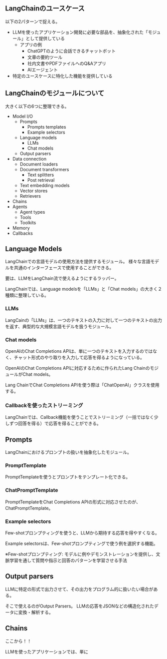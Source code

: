 ## LangChainのユースケース

以下の2パターンで捉える。

- LLMを使ったアプリケーション開発に必要な部品を、抽象化された「モジュール」として提供している
    - アプリの例
        - ChatGPTのように会話できるチャットボット
        - 文章の要約ツール
        - 社内文書やPDFファイルへのQ&Aアプリ
        - AIエージェント
- 特定のユースケースに特化した機能を提供している

## LangChainのモジュールについて

大きく以下の6つに整理できる。

- Model I/O
    - Prompts
        - Prompts templates
        - Example selectors
    - Language models
        - LLMs
        - Chat models
    - Output parsers
- Data connection
    - Document loaders
    - Document transformers
        - Text splitters
        - Post retrieval
    - Text embedding models
    - Vector stores
    - Retrievers
- Chains
- Agents
    - Agent types
    - Tools
    - Toolkits
- Memory
- Callbacks

## Language Models

LangChainでの言語モデルの使用方法を提供するモジュール。
様々な言語モデルを共通のインターフェースで使用することができる。

要は、LLMをLangChain流で使えるようにするラッパー。

LangChainでは、Language modelsを「LLMs」と「Chat models」の大きく２種類に整理している。

### LLMs

LangCainの「LLMs」は、一つのテキストの入力に対して一つのテキストの出力を返す、典型的な大規模言語モデルを扱うモジュール。

### Chat models

OpenAIのChat Completions APIは、単に一つのテキストを入力するのではなく、チャット形式のやり取りを入力して応答を得るようになっている。

OpenAIのChat Completions APIに対応するために作られたLang ChainのモジュールがChat models。

Lang ChainでChat Completions APIを使う際は「ChatOpenAI」クラスを使用する。

### Callbackを使ったストリーミング

LangChainでは、Callback機能を使うことでストリーミング（一括ではなく少しずつ回答を得る）で応答を得ることができる。

## Prompts

LangChainにおけるプロンプトの扱いを抽象化したモジュール。

### PromptTemplate

PromptTemplateを使うとプロンプトをテンプレート化できる。

### ChatPromptTemplate

PromptTemplateをChat Completions APIの形式に対応させたのが、ChatPromptTemplate。

### Example selectors

Few-shotプロンプティングを使うと、LLMから期待する応答を得やすくなる。

Example selectorsは、Few-shotプロンプティングで使う例を選択する機能。

※Few-shotプロンプティング: モデルに例やデモンストレーションを提供し、文脈学習を通して質問や指示と回答のパターンを学習させる手法

## Output parsers

LLMに特定の形式で出力させて、その出力をプログラム的に扱いたい場合がある。

そこで使えるのがOutput Parsers。
LLMの応答をJSONなどの構造化されたデータに変換・解析する。

## Chains

ここから！！

LLMを使ったアプリケーションでは、単に
